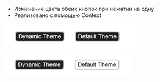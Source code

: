 * Изменение цвета обеих кнопок при нажатии на одну
* Реализовано с помощью Context

![alt text](img/1.PNG)
![alt text](img/2.PNG)